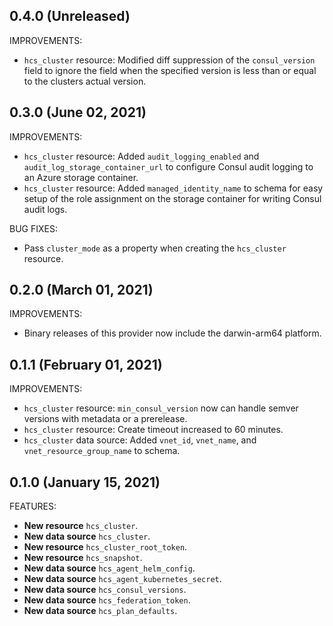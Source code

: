 ## 0.4.0 (Unreleased)

IMPROVEMENTS:
* `hcs_cluster` resource: Modified diff suppression of the `consul_version` field to ignore the field when the specified version is less than or equal to the clusters actual version.

## 0.3.0 (June 02, 2021)

IMPROVEMENTS:
* `hcs_cluster` resource: Added `audit_logging_enabled` and `audit_log_storage_container_url` to configure Consul audit logging to an Azure storage container. 
* `hcs_cluster` resource: Added `managed_identity_name` to schema for easy setup of the role assignment on the storage container for writing Consul audit logs.

BUG FIXES:
* Pass `cluster_mode` as a property when creating the `hcs_cluster` resource.

## 0.2.0 (March 01, 2021)

IMPROVEMENTS:
* Binary releases of this provider now include the darwin-arm64 platform.

## 0.1.1 (February 01, 2021)

IMPROVEMENTS:
* `hcs_cluster` resource: `min_consul_version` now can handle semver versions with metadata or a prerelease.
* `hcs_cluster` resource: Create timeout increased to 60 minutes.
* `hcs_cluster` data source: Added `vnet_id`, `vnet_name`, and `vnet_resource_group_name` to schema. 

## 0.1.0 (January 15, 2021)

FEATURES:
* **New resource** `hcs_cluster`.
* **New data source** `hcs_cluster`.
* **New resource** `hcs_cluster_root_token`.
* **New resource** `hcs_snapshot`.
* **New data source** `hcs_agent_helm_config`.
* **New data source** `hcs_agent_kubernetes_secret`.
* **New data source** `hcs_consul_versions`.
* **New data source** `hcs_federation_token`.
* **New data source** `hcs_plan_defaults`.
